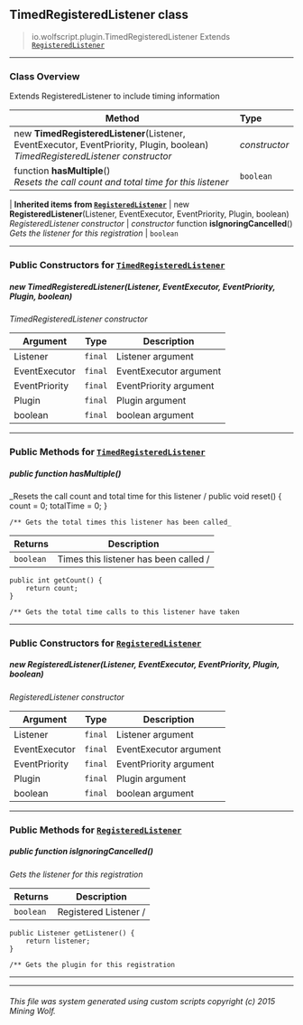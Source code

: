 ## TimedRegisteredListener __class__

>io.wolfscript.plugin.TimedRegisteredListener
>Extends [`RegisteredListener`](RegisteredListener.md)

---

### Class Overview

Extends RegisteredListener to include timing information

Method | Type   
--- | :--- 
new __TimedRegisteredListener__(Listener, EventExecutor, EventPriority, Plugin, boolean) <br> _TimedRegisteredListener constructor_ | _constructor_
 function __hasMultiple__() <br> _Resets the call count and total time for this listener_ | `boolean`
 |
__Inherited items from [`RegisteredListener`](RegisteredListener.md)__ |
new __RegisteredListener__(Listener, EventExecutor, EventPriority, Plugin, boolean) <br> _RegisteredListener constructor_ | _constructor_
 function __isIgnoringCancelled__() <br> _Gets the listener for this registration_ | `boolean`





---

### Public Constructors for [`TimedRegisteredListener`](TimedRegisteredListener.md)

##### <a id='timedregisteredlistener'></a>new __TimedRegisteredListener__(Listener, EventExecutor, EventPriority, Plugin, boolean) 

_TimedRegisteredListener constructor_

Argument | Type | Description  
--- | --- | --- 
Listener | `final` | Listener argument
EventExecutor | `final` | EventExecutor argument
EventPriority | `final` | EventPriority argument
Plugin | `final` | Plugin argument
boolean | `final` | boolean argument

---

### Public Methods for [`TimedRegisteredListener`](TimedRegisteredListener.md)

##### <a id='hasmultiple'></a>public  function __hasMultiple__()

_Resets the call count and total time for this listener /
    public void reset() {
        count = 0;
        totalTime = 0;
    }

    /** Gets the total times this listener has been called_

Returns | Description
--- | --- 
`boolean` | Times this listener has been called /
    public int getCount() {
        return count;
    }

    /** Gets the total time calls to this listener have taken


---
### Public Constructors for [`RegisteredListener`](RegisteredListener.md)

##### <a id='registeredlistener'></a>new __RegisteredListener__(Listener, EventExecutor, EventPriority, Plugin, boolean) 

_RegisteredListener constructor_

Argument | Type | Description  
--- | --- | --- 
Listener | `final` | Listener argument
EventExecutor | `final` | EventExecutor argument
EventPriority | `final` | EventPriority argument
Plugin | `final` | Plugin argument
boolean | `final` | boolean argument

---

### Public Methods for [`RegisteredListener`](RegisteredListener.md)

##### <a id='isignoringcancelled'></a>public  function __isIgnoringCancelled__()

_Gets the listener for this registration_

Returns | Description
--- | --- 
`boolean` | Registered Listener /
    public Listener getListener() {
        return listener;
    }

    /** Gets the plugin for this registration


---


---


###### This file was system generated using custom scripts copyright (c) 2015 Mining Wolf.
	

